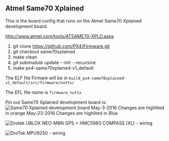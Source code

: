 ## Atmel Same70 Xplained ##

This is the board config that runs on the Atmel Same70 Xplained development board.

http://www.atmel.com/tools/ATSAME70-XPLD.aspx

1. git clone https://github.com/PX4/Firmware.git
2. git checkout same70xplained
3. make clean
4. git submudule update --init --recursive
5. make px4-same70xplained-v1_default

The ELF file Firmare will be in `build_px4-same70xplained-v1_default/src/firmware/nuttx/`

The EFL file name is `firmware_nuttx`

Pin out Same70 Xplained development board is:
![Same70 Xplained development board](https://cloud.githubusercontent.com/assets/1945821/15483794/615ff9ec-20d2-11e6-918b-628dc52374fe.png "Pinout on Same70 Xplained development board")
May-3-2016 Changes are highlited in orange
May-23-2016 Changes are highlited in Blue

![Drotek UBLOX NEO-M8N GPS + HMC5983 COMPASS (XL) - wiring](https://cloud.githubusercontent.com/assets/1945821/15004599/b249859a-1154-11e6-8e54-4af891f9cf85.png)

![DroTek MPU9250 - wiring](https://cloud.githubusercontent.com/assets/1945821/15484096/f5b8336a-20d3-11e6-80f3-2b4f9dc3f120.png)
